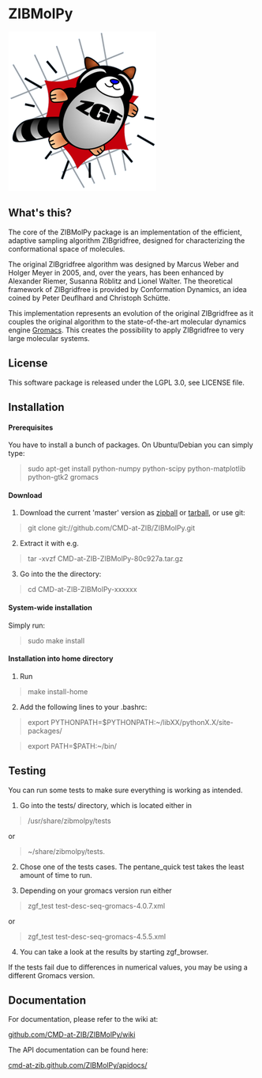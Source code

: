 ZIBMolPy
========

![ZIBMolPy](https://github.com/CMD-at-ZIB/ZIBMolPy/raw/master/docu/zgf_logo_trans_small.png)

What's this?
------------

<p justify>The core of the ZIBMolPy package is an implementation of the efficient, adaptive sampling algorithm ZIBgridfree, designed for characterizing the conformational space of molecules.</p>

<p justify>The original ZIBgridfree algorithm was designed by Marcus Weber and Holger Meyer in 2005, and, over the years, has been enhanced by Alexander Riemer, Susanna Röblitz and Lionel Walter. The theoretical framework of ZIBgridfree is provided by Conformation Dynamics, an idea coined by Peter Deuflhard and Christoph Schütte.</p>

<p justify>This implementation represents an evolution of the original ZIBgridfree as it couples the original algorithm to the state-of-the-art molecular dynamics engine <a href="http://www.gromacs.org">Gromacs</a>. This creates the possibility to apply ZIBgridfree to very large molecular systems.</p>

License
-------

This software package is released under the LGPL 3.0, see LICENSE file.

Installation
------------

#### Prerequisites

You have to install a bunch of packages. On Ubuntu/Debian you can simply type:

> sudo apt-get install python-numpy python-scipy python-matplotlib python-gtk2 gromacs 

#### Download

1. Download the current 'master' version as [zipball](https://github.com/CMD-at-ZIB/ZIBMolPy/zipball/master) or [tarball](https://github.com/CMD-at-ZIB/ZIBMolPy/tarball/master), or use git:
> git clone git://github.com/CMD-at-ZIB/ZIBMolPy.git

2. Extract it with e.g.
> tar -xvzf CMD-at-ZIB-ZIBMolPy-80c927a.tar.gz

3. Go into the the directory:
> cd CMD-at-ZIB-ZIBMolPy-xxxxxx

#### System-wide installation

Simply run:
> sudo make install

#### Installation into home directory

1. Run
> make install-home

2. Add the following lines to your .bashrc:

> export PYTHONPATH=$PYTHONPATH:~/libXX/pythonX.X/site-packages/

> export PATH=$PATH:~/bin/

Testing
-------

You can run some tests to make sure everything is working as intended.

1. Go into the tests/ directory, which is located either in

> /usr/share/zibmolpy/tests

or

> ~/share/zibmolpy/tests.

2. Chose one of the tests cases. The pentane_quick test takes the least amount of time to run.

3. Depending on your gromacs version run either

> zgf_test test-desc-seq-gromacs-4.0.7.xml

or

> zgf_test test-desc-seq-gromacs-4.5.5.xml

4. You can take a look at the results by starting zgf_browser.

If the tests fail due to differences in numerical values, you may be using a different Gromacs version.

Documentation
-------------

For documentation, please refer to the wiki at:

[github.com/CMD-at-ZIB/ZIBMolPy/wiki](https://github.com/CMD-at-ZIB/ZIBMolPy/wiki)

The API documentation can be found here:

[cmd-at-zib.github.com/ZIBMolPy/apidocs/](http://cmd-at-zib.github.com/ZIBMolPy/apidocs/)
